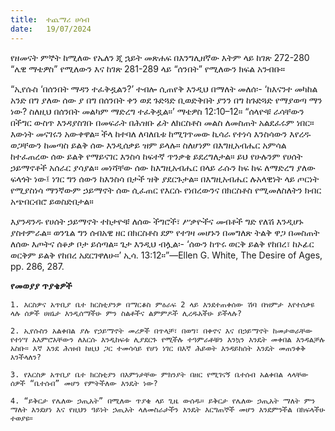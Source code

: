 ```yaml
---
title:  ተጨማሪ ሀሳብ
date:   19/07/2024
---
```


የዘመናት ምኞት ከሚለው የኤለን ጂ ኋይት መጽሐፍ በእንግሊዘኛው እትም ላይ ከገጽ 272-280 “ሌዊ ማቴዎስ” የሚለውን እና ከገጽ 281-289 ላይ “ሰንበት” የሚለውን ክፍል አንብቡ።

“ኢየሱስ ‘በሰንበት ማዳን ተፈቅዷልን?’ ተብሎ ሲጠየቅ እንዲህ በማለት መለሰ፡- ‘ከእናንተ መካከል አንድ በግ ያለው ሰው ያ በግ በሰንበት ቀን ወደ ጉድጓድ ቢወድቅበት ያንን በግ ከጉድጓድ የማያወጣ ማን ነው? ስለዚህ በሰንበት መልካም ማድረግ ተፈቅዷል።’ ማቴዎስ 12:10–12። “ሰላዮቹ ራሳቸውን በችግር ውስጥ እንዳያስገቡ በመፍራት በሕዝቡ ፊት ለክርስቶስ መልስ ለመስጠት አልደፈሩም ነበር። እውነት መናገሩን አውቀዋል። ችላ ከተባለ ለባለቤቱ ከሚገጥመው ኪሳራ የተነሳ እንስሳውን እየረዱ ወጋቸውን ከመጣስ ይልቅ ሰው እንዲሰቃይ ዝም ይላሉ። ስለሆነም በእግዚአብሔር አምሳል ከተፈጠረው ሰው ይልቅ የማይናገር እንስሳ ከፍተኛ ጥንቃቄ ይደረግለታል። ይህ የሁሉንም የሀሰት ኃይማኖቶች አሰራር ያሳያል። መነሻቸው ሰው ከእግዚአብሔር በላይ ራሱን ከፍ ከፍ ለማድረግ ያለው ፍላጎት ነው፤ ነገር ግን ሰውን ከእንስሳ በታች ዝቅ ያደርጉታል። በእግዚአብሔር ሉአላዊነት ላይ ጦርነት የሚያስነሳ ማንኛውም ኃይማኖት ሰው ሲፈጠር የእርሱ የነበረውንና በክርስቶስ የሚመለስለትን ክብር አጭበርብሮ ይወስድበታል።

እያንዳንዱ የሀሰት ኃይማኖት ተከታዮቹ ለሰው ችግሮች፣ ሥቃዮችና መብቶች ግድ የለሽ እንዲሆኑ ያስተምራል። ወንጌል ግን ሰብአዊ ዘር በክርስቶስ ደም የተገዛ መሆኑን በመግለጽ ትልቅ ዋጋ በመስጠት ለሰው እጦትና ሰቆቃ ቦታ ይሰጣል። ጌታ እንዲህ ብሏል፡- ‘ሰውን ከጥሩ ወርቅ ይልቅ የከበረ፣ ከኦፊር ወርቅም ይልቅ የከበረ አደርገዋለሁ።’ ኢሳ. 13:12።”—Ellen G. White, The Desire of Ages, pp. 286, 287.  

**የመወያያ ጥያቄዎች**

`1. እርስዎና አጥቢያ ቤተ ክርስቲያንዎ በማርቆስ ምዕራፍ 2 ላይ እንደተጠቀሰው ሽባ በዝምታ እየተሰቃዩ ላሉ ሰዎች ሀዘኔታ እንዲሰማችሁ ምን ስልቶችና ልምምዶች ሊረዱአችሁ ይችላሉ?`

`2. ኢየሱስን አልቀበል ያሉ የኃይማኖት መሪዎች በጥላቻ፣ በወግ፣ በቀኖና እና በኃይማኖት ከመታወራቸው የተነሣ አእምሮአቸውን ለእርሱ እንዲከፍቱ ሊያደርጉ የሚችሉ ተዓምራቶቹን እንኳን እንዴት መቀበል እንዳልቻሉ አስቡ። እኛ እንደ ሕዝብ ከዚህ ጋር ተመሳሳይ የሆነ ነገር በእኛ ሕይወት እንዳይከሰት እንዴት መጠንቀቅ እንችላለን?`

`3. የእርስዎ አጥቢያ ቤተ ክርስቲያን በእምነታቸው ምክንያት በዘር የሚገናኝ ቤተሰብ አልቀበል ላላቸው ሰዎች “ቤተሰብ” መሆን የምትችለው እንዴት ነው?`

`4. “ይቅርታ የሌለው ኃጢአት” በሚለው ጥያቄ ላይ ጊዜ ውሰዱ። ይቅርታ የሌለው ኃጢአት ማለት ምን ማለት እንደሆነ እና የዚህን ዓይነት ኃጢአት ላለመስራታችን እንዴት እርግጠኞች መሆን እንደምንችል በክፍላችሁ ተወያዩ።`